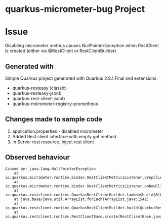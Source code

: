 # quarkus-micrometer-bug Project

# Issue
Disabling micrometer metrics causes NullPointerException when RestClient is created 
(either via @RestClient or RestClientBuilder)


## Generated with
Simple Quarkus project generated with Quarkus 2.8.1.Final and extensions:

* quarkus-resteasy (classic)
* quarkus-resteasy-jsonb
* quarkus-rest-client-jsonb
* quarkus-micrometer-registry-prometheus

## Changes made to sample code

1. application.properties - disabled micrometer
2. Added Rest client interface with empty get method
3. In Server rest resource, inject rest client

## Observed behaviour
```
Caused by: java.lang.NullPointerException
    at io.quarkus.micrometer.runtime.binder.RestClientMetricsListener.prepClientMetrics(RestClientMetricsListener.java:50)
    at io.quarkus.micrometer.runtime.binder.RestClientMetricsListener.onNewClient(RestClientMetricsListener.java:38)
    at io.quarkus.restclient.runtime.QuarkusRestClientBuilder.lambda$build$0(QuarkusRestClientBuilder.java:236)
    at java.base/java.util.ArrayList.forEach(ArrayList.java:1541)
    at io.quarkus.restclient.runtime.QuarkusRestClientBuilder.build(QuarkusRestClientBuilder.java:236)
    at io.quarkus.restclient.runtime.RestClientBase.create(RestClientBase.java:72)
```
